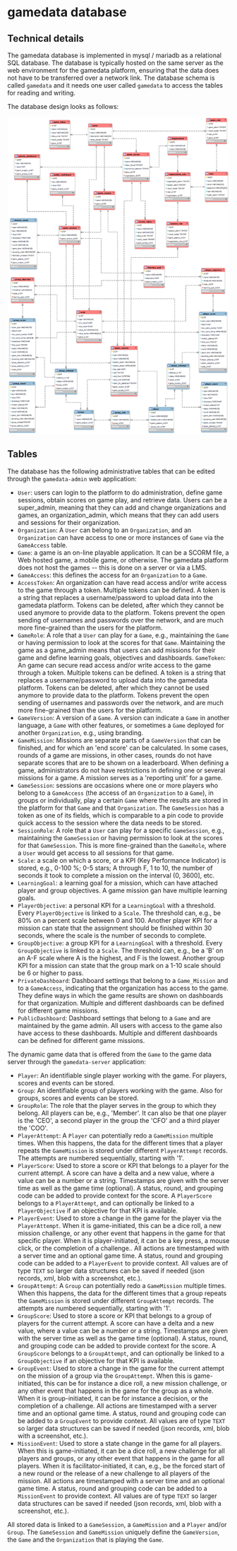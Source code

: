 # gamedata database

## Technical details

The gamedata database is implemented in mysql / mariadb as a relational SQL database. The database is typically hosted on the same server as the web environment for the gamedata platform, ensuring that the data does not have to be transferred over a network link. The database schema is called `gamedata` and it needs one user called `gamedata` to access the tables for reading and writing.

The database design looks as follows:

![](20241126_Gamedata.png)


## Tables

The database has the following administrative tables that can be edited through the `gamedata-admin` web application:

* `User`: users can login to the platform to do administration, define game sessions, obtain scores on game play, and retrieve data. Users can be a super_admin, meaning that they can add and change organizations and games, an organization_admin, which means that they can add users and sessions for their organization.
* `Organization`: A `User` can belong to an `Organization`, and an `Organization` can have access to one or more instances of `Game` via the `GameAccess` table.
* `Game`: a game is an on-line playable application. It can be a SCORM file, a Web hosted game, a mobile game, or otherwise. The gamedata platform does not host the games -- this is done on a server or via a LMS.
* `GameAccess`: this defines the access for an `Organization` to a `Game`. 
* `AccessToken`: An organization can have read access and/or write access to the game through a token. Multiple tokens can be defined. A token is a string that replaces a username/password to upload data into the gamedata platform. Tokens can be deleted, after which they cannot be used anymore to provide data to the platform. Tokens prevent the open sending of usernames and passwords over the network, and are much more fine-grained than the users for the platform.
* `GameRole`: A role that a `User` can play for a `Game`, e.g., maintaining the `Game` or having permission to look at the scores for that `Game`. Maintaining the game as a game_admin means that users can add missions for their game and define learning goals, objectives and dashboards.
`GameToken`: An game can secure read access and/or write access to the game through a token. Multiple tokens can be defined. A token is a string that replaces a username/password to upload data into the gamedata platform. Tokens can be deleted, after which they cannot be used anymore to provide data to the platform. Tokens prevent the open sending of usernames and passwords over the network, and are much more fine-grained than the users for the platform.
* `GameVersion`: A version of a `Game`. A version can indicate a `Game` in another language, a `Game` with other features, or sometimes a `Game` deployed for another `Organization`, e.g., using branding.
* `GameMission`: Missions are separate parts of a `GameVersion` that can be finished, and for which an 'end score' can be calculated. In some cases, rounds of a game are missions, in other cases, rounds do not have separate scores that are to be shown on a leaderboard. When defining a game, administrators do not have restrictions in defining one or several missions for a game. A mission serves as a 'reporting unit' for a game.
* `GameSession`: sessions are occasions where one or more players who belong to a `GameAccess` (the access of an `Organization` to a `Game`), in groups or individually, play a certain `Game` where the results are stored in the platform for that `Game` and that `Organization`. The `GameSession` has a token as one of its fields, which is comparable to a pin code to provide quick access to the session where the data needs to be stored. 
* `SessionRole`: A role that a `User` can play for a specific `GameSession`, e.g., maintaining the `GameSession` or having permission to look at the scores for that `GameSession`. This is more fine-grained than the `GameRole`, where a `User` would get access to all sessions for that game.
* `Scale`: a scale on which a score, or a KPI (Key Performance Indicator) is stored, e.g., 0-100 %; 0-5 stars; A through F, 1 to 10, the number of seconds it took to complete a mission on the interval (0, 3600], etc. 
* `LearningGoal`: a learning goal for a mission, which can have attached player and group objectives. A game mission gan have multiple learning goals.
* `PlayerObjective`: a personal KPI for a `LearningGoal` with a threshold. Every `PlayerObjective` is linked to a `Scale`. The threshold can, e.g., be 80% on a percent scale between 0 and 100. Another player KPI for a mission can state that the assignment should be finished within 30 seconds, where the scale is the number of seconds to complete.
* `GroupObjective`: a group KPI for a `LearningGoal` with a threshold. Every `GroupObjective` is linked to a `Scale`. The threshold can, e.g., be a 'B' on an A-F scale where A is the highest, and F is the lowest. Another group KPI for a mission can state that the group mark on a 1-10 scale should be 6 or higher to pass.
* `PrivateDashboard`: Dashboard settings that belong to a `Game_Mission` and to a `GameAccess`, indicating that the organization has access to the game. They define ways in which the game results are shown on dashboards for that organization. Multiple and different dashboards can be defined for different game missions. 
* `PublicDashboard`: Dashboard settings that belong to a `Game` and are maintained by the game admin. All users with access to the game also have access to these dashboards. Multiple and different dashboards can be defined for different game missions. 

The dynamic game data that is offered from the `Game` to the game data server through the `gamedata-server` application:

* `Player`: An identifiable single player working with the game. For players, scores and events can be stored.
* `Group`: An identifiable group of players working with the game. Also for groups, scores and events can be stored.
* `GroupRole`: The role that the player serves in the group to which they belong. All players can be, e.g., 'Member'. It can also be that one player is the 'CEO', a second player in the group the 'CFO' and a third player the 'COO'. 
* `PlayerAttempt`: A `Player` can potentially redo a `GameMission` multiple times. When this happens, the data for the different times that a player repeats the `GameMission` is stored under different `PlayerAttempt` records. The attempts are numbered sequentially, starting with '1'.
* `PlayerScore`: Used to store a score or KPI that belongs to a player for the current attempt. A score can have a delta and a new value, where a value can be a number or a string. Timestamps are given with the server time as well as the game time (optional). A status, round, and grouping code can be added to provide context for the score. A `PlayerScore` belongs to a `PlayerAttempt`, and can optionally be linked to a `PlayerObjective` if an objective for that KPI is available.
* `PlayerEvent`: Used to store a change in the game for the player via the `PlayerAttempt`. When it is game-initiated, this can be a dice roll, a new mission challenge, or any other event that happens in the game for that specific player. When it is player-initiated, it can be a key press, a mouse click, or the completion of a challenge.. All actions are timestamped with a server time and an optional game time. A status, round and grouping code can be added to a `PlayerEvent` to provide context. All values are of type `TEXT` so larger data structures can be saved if needed (json records, xml, blob with a screenshot, etc.). 
* `GroupAttempt`: A `Group` can potentially redo a `GameMission` multiple times. When this happens, the data for the different times that a group repeats the `GameMission` is stored under different `GroupAttempt` records. The attempts are numbered sequentially, starting with '1'.
* `GroupScore`: Used to store a score or KPI that belongs to a group of players for the current attempt. A score can have a delta and a new value, where a value can be a number or a string. Timestamps are given with the server time as well as the game time (optional). A status, round, and grouping code can be added to provide context for the score. A `GroupScore` belongs to a `GroupAttempt`, and can optionally be linked to a `GroupObjective` if an objective for that KPI is available.
* `GroupEvent`: Used to store a change in the game for the current attempt on the mission of a group via the `GroupAttempt`. When this is game-initiated, this can be for instance a dice roll, a new mission challenge, or any other event that happens in the game for the group as a whole. When it is group-initiated, it can be for instance a decision, or the completion of a challenge. All actions are timestamped with a server time and an optional game time. A status, round and grouping code can be added to a `GroupEvent` to provide context. All values are of type `TEXT` so larger data structures can be saved if needed (json records, xml, blob with a screenshot, etc.). 
* `MissionEvent`: Used to store a state change in the game for all players. When this is game-initiated, it can be a dice roll, a new challenge for all players and groups, or any other event that happens in the game for all players. When it is facilitator-initiated, it can, e.g., be the forced start of a new round or the release of a new challenge to all players of the mission. All actions are timestamped with a server time and an optional game time. A status, round and grouping code can be added to a `MissionEvent` to provide context. All values are of type `TEXT` so larger data structures can be saved if needed (json records, xml, blob with a screenshot, etc.). 


All stored data is linked to a `GameSession`, a `GameMission` and a `Player` and/or `Group`. The `GameSession` and `GameMission` uniquely define the `GameVersion`, the `Game` and the `Organization` that is playing the `Game`. 

